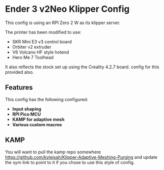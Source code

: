 # Ender 3 v2Neo Klipper Config

This config is using an RPI Zero 2 W as its klipper server.

The printer has been modified to use:

- SKR Mini E3 v3 control board
- Orbiter v2 extruder
- V6 Volcano HF style hotend
- Hero Me 7 Toolhead


It also reflects the stock set up using the Creality 4.2.7 board.
config for this provided also.

## Features

This config has the following configured:

- **Input shaping**
- **RPI Pico MCU**
- **KAMP for adaptive mesh**
- **Various custom macros**

## KAMP
You will want to pull the kamp repo somewhere 
https://github.com/kyleisah/Klipper-Adaptive-Meshing-Purging
and update the sym link to point to it if you chose to use this style of config.
